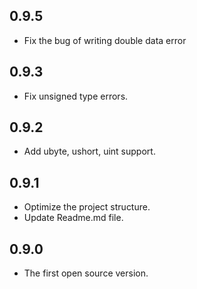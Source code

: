 ## 0.9.5

* Fix the bug of writing double data error

## 0.9.3

* Fix unsigned type errors.

## 0.9.2

* Add ubyte, ushort, uint support.

## 0.9.1

* Optimize the project structure.
* Update Readme.md file.

## 0.9.0

* The first open source version.